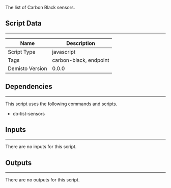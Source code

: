 The list of Carbon Black sensors.
## Script Data
---

| **Name** | **Description** |
| --- | --- |
| Script Type | javascript |
| Tags | carbon-black, endpoint |
| Demisto Version | 0.0.0 |

## Dependencies
---
This script uses the following commands and scripts.
* cb-list-sensors

## Inputs
---
There are no inputs for this script.

## Outputs
---
There are no outputs for this script.

